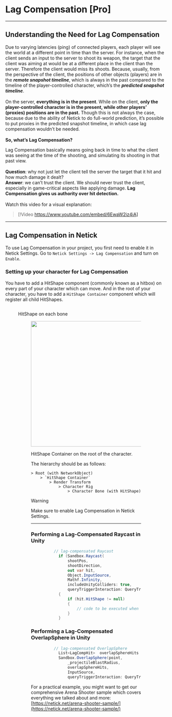 # Lag Compensation [Pro]

---

## Understanding the Need for Lag Compensation

Due to varying latencies (ping) of connected players, each player will see the world at a different point in time than the server. For instance, when the client sends an input to the server to shoot its weapon, the target that the client was aiming at would be at a different place in the client than the server. Therefore the client would miss its shoots. Because, usually, from the perspective of the client, the positions of other objects (players) are in the _**remote snapshot timeline**_, which is always in the past compared to the timeline of the player-controlled character, which’s the _**predicted snapshot timeline**_.\
\
On the server, **everything is in the present**. While on the client, **only the player-controlled character is in the present, while other players’ (proxies) positions are in the past.** Though this is not always the case, because due to the ability of Netick to do full-world prediction, it’s possible to put proxies in the predicted snapshot timeline, in which case lag compensation wouldn’t be needed.\
\
**So, what’s Lag Compensation?**

Lag Compensation basically means going back in time to what the client was seeing at the time of the shooting, and simulating its shooting in that past view.\
\
**Question**: why not just let the client tell the server the target that it hit and how much damage it dealt?\
**Answer**: we can’t trust the client. We should never trust the client, especially in game-critical aspects like applying damage. **Lag Compensation gives us authority over hit detection.**\
\
Watch this video for a visual explanation:

> [!Video https://www.youtube.com/embed/6EwaW2iz4iA]

---

## Lag Compensation in Netick

To use Lag Compensation in your project, you first need to enable it in Netick Settings. Go to `Netick Settings -> Lag Compensation` and turn on `Enable`.

### **Setting up your character for Lag Compensation**

You have to add a HitShape component (commonly known as a hitbox) on every part of your character which can move. And in the root of your character, you have to add a `HitShape Container` component which will register all child HitShapes.

<figure><img src="https://netick.net/wp-content/uploads/2022/11/image-1-1024x600.png" alt=""><figcaption><p>

HitShape on each bone

<figure><img src="https://netick.net/wp-content/uploads/2022/11/image-3.png" alt="" height="391" width="407"><figcaption><p>

HitShape Container on the root of the character.

The hierarchy should be as follows:

```
> Root (with NetworkObject)
    > `HitShape Container`
        > Render Transform
            > Character Rig 
                > Character Bone (with HitShape) 
```

> [!WARNING]
> Make sure to enable Lag Compensation in Netick Settings.

---

### **Performing a Lag-Compensated Raycast in Unity**

```csharp
          // lag-compensated Raycast
            if (Sandbox.Raycast(
                shootPos,
                shootDirection,
                out var hit,
                Object.InputSource,
                Mathf.Infinity,
                includeUnityColliders: true,
                queryTriggerInteraction: QueryTriggerInteraction.Ignore))
            {
                if (hit.HitShape != null)
                {
                    // code to be executed when a HitShape was hit
                }
            }
```

### **Performing a Lag-Compensated OverlapSphere in Unity**

```csharp
          // lag-compensated OverlapSphere
            List<LagCompHit>  overlapSphereHits = new List<LagCompHit>(32);
            Sandbox.OverlapSphere(point,
                _projectileBlastRadius,
                overlapSphereHits,
                InputSource,
                queryTriggerInteraction: QueryTriggerInteraction.Ignore);
```

For a practical example, you might want to get our comprehensive Arena Shooter sample which covers everything we talked about and more: [https://netick.net/arena-shooter-sample/](https://netick.net/arena-shooter-sample/)
